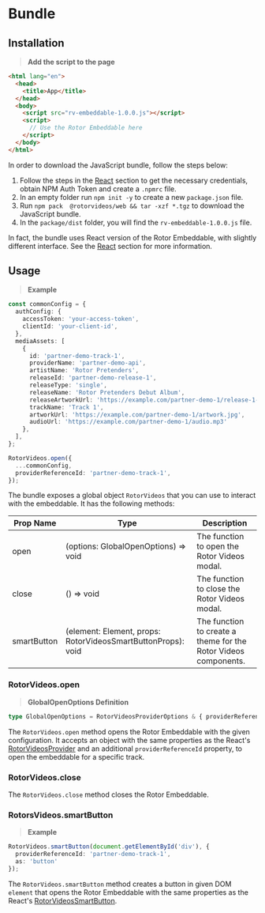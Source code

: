 # Bundle

## Installation

> **Add the script to the page**

```html
<html lang="en">
  <head>
    <title>App</title>
  </head>
  <body>
    <script src="rv-embeddable-1.0.0.js"></script>
    <script>
      // Use the Rotor Embeddable here
    </script>
  </body>
</html>
```

In order to download the JavaScript bundle, follow the steps below:

1. Follow the steps in the [React](#react) section to get the necessary credentials, obtain NPM Auth Token and create 
a `.npmrc` file.
2. In an empty folder run `npm init -y` to create a new `package.json` file.
3. Run `npm pack  @rotorvideos/web && tar -xzf *.tgz` to download the JavaScript bundle.
4. In the `package/dist` folder, you will find the `rv-embeddable-1.0.0.js` file.

In fact, the bundle uses React version of the Rotor Embeddable, with slightly different interface. See the
[React](#react) section for more information.

## Usage

> **Example**

```typescript
const commonConfig = {
  authConfig: {
    accessToken: 'your-access-token',
    clientId: 'your-client-id',
  },
  mediaAssets: [
    {
      id: 'partner-demo-track-1',
      providerName: 'partner-demo-api',
      artistName: 'Rotor Pretenders',
      releaseId: 'partner-demo-release-1',
      releaseType: 'single',
      releaseName: 'Rotor Pretenders Debut Album',
      releaseArtworkUrl: 'https://example.com/partner-demo-1/release-1-artwork.jpg',
      trackName: 'Track 1',
      artworkUrl: 'https://example.com/partner-demo-1/artwork.jpg',
      audioUrl: 'https://example.com/partner-demo-1/audio.mp3'
    },
  ],
};

RotorVideos.open({
  ...commonConfig,
  providerReferenceId: 'partner-demo-track-1',
});
```

The bundle exposes a global object `RotorVideos` that you can use to interact with the embeddable. It has the following methods:

| Prop Name   | Type                                                         | Description                                                     |
|-------------|--------------------------------------------------------------|-----------------------------------------------------------------|
| open        | (options: GlobalOpenOptions) => void                         | The function to open the Rotor Videos modal.                    |
| close       | () => void                                                   | The function to close the Rotor Videos modal.                   |
| smartButton | (element: Element, props: RotorVideosSmartButtonProps): void | The function to create a theme for the Rotor Videos components. |


### RotorVideos.open

> **GlobalOpenOptions Definition**

```typescript
type GlobalOpenOptions = RotorVideosProviderOptions & { providerReferenceId: string };
```

The `RotorVideos.open` method opens the Rotor Embeddable with the given configuration.
It accepts an object with the same properties as the React's [RotorVideosProvider](#react-rotorvideosprovider)
and an additional `providerReferenceId` property, to open the embeddable for a specific track.

### RotorVideos.close

The `RotorVideos.close` method closes the Rotor Embeddable.

### RotorsVideos.smartButton

> **Example**

```typescript
RotorVideos.smartButton(document.getElementById('div'), {
  providerReferenceId: 'partner-demo-track-1',
  as: 'button'
});
```

The `RotorVideos.smartButton` method creates a button in given DOM `element` that opens the Rotor Embeddable
with the same properties as the React's [RotorVideosSmartButton](#react-rotorvideossmartbutton).
